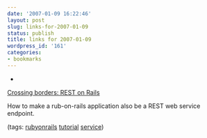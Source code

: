 ```yaml
---
date: '2007-01-09 16:22:46'
layout: post
slug: links-for-2007-01-09
status: publish
title: links for 2007-01-09
wordpress_id: '161'
categories:
- bookmarks
---
```



	
  *
		

[Crossing borders: REST on Rails](http://www-128.ibm.com/developerworks/java/library/j-cb08016/index.html)


		

How to make a rub-on-rails application also be a REST web service endpoint.


		

(tags: [rubyonrails](http://del.icio.us/eob/rubyonrails) [tutorial](http://del.icio.us/eob/tutorial) [service](http://del.icio.us/eob/service))


	



